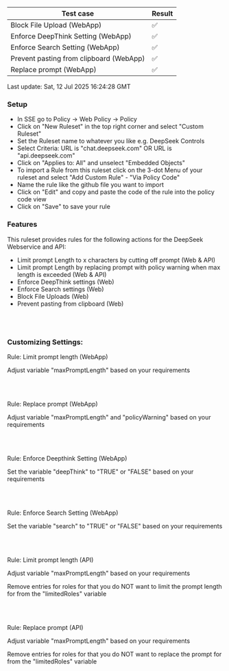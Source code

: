 <!--Tests:Start-->
| Test case | Result |
| --- | --- |
| Block File Upload (WebApp) | :white_check_mark: |
| Enforce DeepThink Setting (WebApp) | :white_check_mark: |
| Enforce Search Setting (WebApp) | :white_check_mark: |
| Prevent pasting from clipboard (WebApp) | :white_check_mark: |
| Replace prompt (WebApp) | :white_check_mark: |
Last update: Sat, 12 Jul 2025 16:24:28 GMT
<!--Tests:End-->
### Setup

- In SSE go to Policy -> Web Policy -> Policy
- Click on "New Ruleset" in the top right corner and select "Custom Ruleset"
- Set the Ruleset name to whatever you like e.g. DeepSeek Controls
- Select Criteria:
  URL is "chat.deepseek.com"
  OR
  URL is "api.deepseek.com"
- Click on "Applies to: All" and unselect "Embedded Objects"
- To import a Rule from this ruleset click on the 3-dot Menu of your ruleset and select "Add Custom Rule" - "Via Policy Code"
- Name the rule like the github file you want to import
- Click on "Edit" and copy and paste the code of the rule into the policy code view
- Click on "Save" to save your rule
  
### Features

This ruleset provides rules for the following actions for the DeepSeek Webservice and API:

- Limit prompt Length to x characters by cutting off prompt (Web & API)
- Limit prompt Length by replacing prompt with policy warning when max length is exceeded (Web & API)
- Enforce DeepThink settings (Web)
- Enforce Search settings (Web)
- Block File Uploads (Web)
- Prevent pasting from clipboard (Web)

<br/><br/>


### Customizing Settings:

Rule: Limit prompt length (WebApp)

Adjust variable "maxPromptLength" based on your requirements

<br/><br/>

Rule: Replace prompt (WebApp)

Adjust variable "maxPromptLength" and "policyWarning" based on your requirements

<br/><br/>

Rule: Enforce Deepthink Setting (WebApp)

Set the variable "deepThink" to "TRUE" or "FALSE" based on your requirements

<br/><br/>

Rule: Enforce Search Setting (WebApp)

Set the variable "search" to "TRUE" or "FALSE" based on your requirements

<br/><br/>

Rule: Limit prompt length (API)

Adjust variable "maxPromptLength" based on your requirements

Remove entries for roles for that you do NOT want to limit the prompt length for from the "limitedRoles" variable

<br/><br/>

Rule: Replace prompt (API)

Adjust variable "maxPromptLength" based on your requirements

Remove entries for roles for that you do NOT want to replace the prompt for from the "limitedRoles" variable





















































































































































































































































































































































































































































































































































































































































































































































































































































































































































































































































































































































































































































































































































































































































































































































































































































































































































